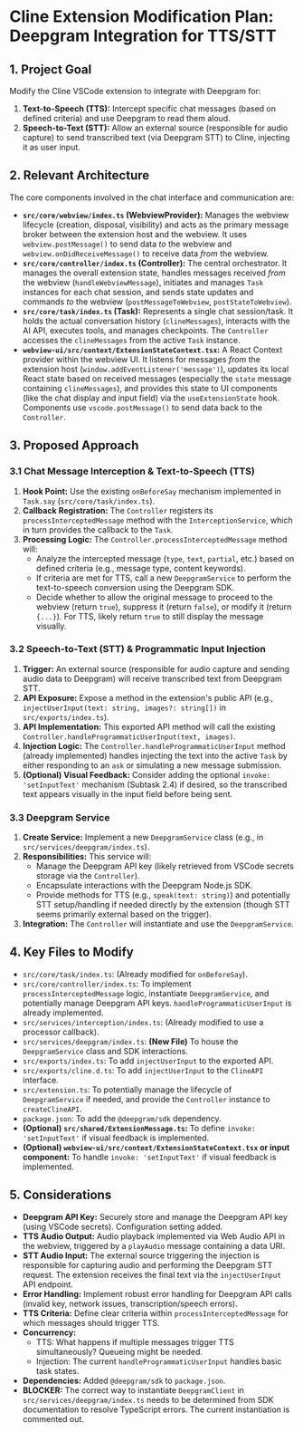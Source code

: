 # Cline Extension Modification Plan: Deepgram Integration for TTS/STT

## 1. Project Goal

Modify the Cline VSCode extension to integrate with Deepgram for:
1.  **Text-to-Speech (TTS):** Intercept specific chat messages (based on defined criteria) and use Deepgram to read them aloud.
2.  **Speech-to-Text (STT):** Allow an external source (responsible for audio capture) to send transcribed text (via Deepgram STT) to Cline, injecting it as user input.

## 2. Relevant Architecture

The core components involved in the chat interface and communication are:

*   **`src/core/webview/index.ts` (WebviewProvider):** Manages the webview lifecycle (creation, disposal, visibility) and acts as the primary message broker between the extension host and the webview. It uses `webview.postMessage()` to send data *to* the webview and `webview.onDidReceiveMessage()` to receive data *from* the webview.
*   **`src/core/controller/index.ts` (Controller):** The central orchestrator. It manages the overall extension state, handles messages received *from* the webview (`handleWebviewMessage`), initiates and manages `Task` instances for each chat session, and sends state updates and commands *to* the webview (`postMessageToWebview`, `postStateToWebview`).
*   **`src/core/task/index.ts` (Task):** Represents a single chat session/task. It holds the actual conversation history (`clineMessages`), interacts with the AI API, executes tools, and manages checkpoints. The `Controller` accesses the `clineMessages` from the active `Task` instance.
*   **`webview-ui/src/context/ExtensionStateContext.tsx`:** A React Context provider within the webview UI. It listens for messages *from* the extension host (`window.addEventListener('message')`), updates its local React state based on received messages (especially the `state` message containing `clineMessages`), and provides this state to UI components (like the chat display and input field) via the `useExtensionState` hook. Components use `vscode.postMessage()` to send data back to the `Controller`.

## 3. Proposed Approach

### 3.1 Chat Message Interception & Text-to-Speech (TTS)

1.  **Hook Point:** Use the existing `onBeforeSay` mechanism implemented in `Task.say` (`src/core/task/index.ts`).
2.  **Callback Registration:** The `Controller` registers its `processInterceptedMessage` method with the `InterceptionService`, which in turn provides the callback to the `Task`.
3.  **Processing Logic:** The `Controller.processInterceptedMessage` method will:
    *   Analyze the intercepted message (`type`, `text`, `partial`, etc.) based on defined criteria (e.g., message type, content keywords).
    *   If criteria are met for TTS, call a new `DeepgramService` to perform the text-to-speech conversion using the Deepgram SDK.
    *   Decide whether to allow the original message to proceed to the webview (return `true`), suppress it (return `false`), or modify it (return `{...}`). For TTS, likely return `true` to still display the message visually.

### 3.2 Speech-to-Text (STT) & Programmatic Input Injection

1.  **Trigger:** An external source (responsible for audio capture and sending audio data to Deepgram) will receive transcribed text from Deepgram STT.
2.  **API Exposure:** Expose a method in the extension's public API (e.g., `injectUserInput(text: string, images?: string[])` in `src/exports/index.ts`).
3.  **API Implementation:** This exported API method will call the existing `Controller.handleProgrammaticUserInput(text, images)`.
4.  **Injection Logic:** The `Controller.handleProgrammaticUserInput` method (already implemented) handles injecting the text into the active `Task` by either responding to an `ask` or simulating a new message submission.
5.  **(Optional) Visual Feedback:** Consider adding the optional `invoke: 'setInputText'` mechanism (Subtask 2.4) if desired, so the transcribed text appears visually in the input field before being sent.

### 3.3 Deepgram Service

1.  **Create Service:** Implement a new `DeepgramService` class (e.g., in `src/services/deepgram/index.ts`).
2.  **Responsibilities:** This service will:
    *   Manage the Deepgram API key (likely retrieved from VSCode secrets storage via the `Controller`).
    *   Encapsulate interactions with the Deepgram Node.js SDK.
    *   Provide methods for TTS (e.g., `speak(text: string)`) and potentially STT setup/handling if needed directly by the extension (though STT seems primarily external based on the trigger).
3.  **Integration:** The `Controller` will instantiate and use the `DeepgramService`.

## 4. Key Files to Modify

*   `src/core/task/index.ts`: (Already modified for `onBeforeSay`).
*   `src/core/controller/index.ts`: To implement `processInterceptedMessage` logic, instantiate `DeepgramService`, and potentially manage Deepgram API keys. `handleProgrammaticUserInput` is already implemented.
*   `src/services/interception/index.ts`: (Already modified to use a processor callback).
*   `src/services/deepgram/index.ts`: **(New File)** To house the `DeepgramService` class and SDK interactions.
*   `src/exports/index.ts`: To add `injectUserInput` to the exported API.
*   `src/exports/cline.d.ts`: To add `injectUserInput` to the `ClineAPI` interface.
*   `src/extension.ts`: To potentially manage the lifecycle of `DeepgramService` if needed, and provide the `Controller` instance to `createClineAPI`.
*   `package.json`: To add the `@deepgram/sdk` dependency.
*   **(Optional) `src/shared/ExtensionMessage.ts`:** To define `invoke: 'setInputText'` if visual feedback is implemented.
*   **(Optional) `webview-ui/src/context/ExtensionStateContext.tsx` or input component:** To handle `invoke: 'setInputText'` if visual feedback is implemented.

## 5. Considerations

*   **Deepgram API Key:** Securely store and manage the Deepgram API key (using VSCode secrets). Configuration setting added.
*   **TTS Audio Output:** Audio playback implemented via Web Audio API in the webview, triggered by a `playAudio` message containing a data URI.
*   **STT Audio Input:** The external source triggering the injection is responsible for capturing audio and performing the Deepgram STT request. The extension receives the final text via the `injectUserInput` API endpoint.
*   **Error Handling:** Implement robust error handling for Deepgram API calls (invalid key, network issues, transcription/speech errors).
*   **TTS Criteria:** Define clear criteria within `processInterceptedMessage` for which messages should trigger TTS.
*   **Concurrency:**
    *   TTS: What happens if multiple messages trigger TTS simultaneously? Queueing might be needed.
    *   Injection: The current `handleProgrammaticUserInput` handles basic task states.
*   **Dependencies:** Added `@deepgram/sdk` to `package.json`.
*   **BLOCKER:** The correct way to instantiate `DeepgramClient` in `src/services/deepgram/index.ts` needs to be determined from SDK documentation to resolve TypeScript errors. The current instantiation is commented out.
